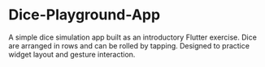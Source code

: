 # Dice-Playground-App
A simple dice simulation app built as an introductory Flutter exercise. Dice are arranged in rows and can be rolled by tapping. Designed to practice widget layout and gesture interaction.
